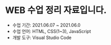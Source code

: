 # WEB 수업 정리 자료입니다.     
- 수업 기간: 2021.06.07 ~ 2021.06.0
- 수업 언어: HTML, CSS(1~3), JavaScript    
- 개발 도구: Visual Studio Code
